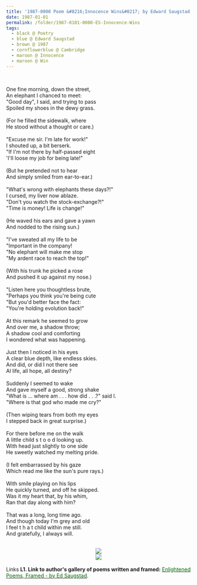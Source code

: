 ```yaml
---
title: '1987-0000 Poem &#8216;Innocence Wins&#8217; by Edward Saugstad, Cambridge, UK'
date: 1987-01-01
permalink: /folder/1987-0101-0000-ES-Innocence-Wins
tags:
  - black @ Poetry
  - blue @ Edward Saugstad
  - brown @ 1987
  - cornflowerblue @ Cambridge
  - maroon @ Innocence
  - maroon @ Win
---
```


<br>

<p>
One fine morning, down the street,<br>
An elephant I chanced to meet:<br>
"Good day", I said, and trying to pass<br>
Spoiled my shoes in the dewy grass.<br>
<br>
(For he filled the sidewalk, where<br>
He stood without a thought or care.)<br>
<br>
"Excuse me sir. I'm late for work!"<br>
I shouted up, a bit berserk.<br>
"If I'm not there by half-passed eight<br>
'I'II loose my job for being late!"<br>
<br>
(But he pretended not to hear<br>
And simply smiled from ear-to-ear.)<br>
<br>
"What's wrong with elephants these days?!"<br>
I cursed, my liver now ablaze.<br>
"Don't you watch the stock-exchange?!"<br>
"Time is money! Life is change!"<br>
<br>
(He waved his ears and gave a yawn<br>
And nodded to the rising sun.)<br>
<br>
"I've sweated all my life to be<br>
"Important in the company!<br>
"No elephant will make me stop<br>
"My ardent race to reach the top!"<br>
<br>
(With his trunk he picked a rose<br>
And pushed it up against my nose.)<br>
<br>
"Listen here you thoughtless brute,<br>
"Perhaps you think you're being cute<br>
"But you'd better face the fact:<br>
"You're holding evolution back!"<br>
<br>
At this remark he seemed to grow<br>
And over me, a shadow throw;<br>
A shadow cool and comforting<br>
I wondered what was happening.<br>
<br>
Just then I noticed in his eyes<br>
A clear blue depth, like endless skies.<br>
And did, or did I not there see<br>
Al life, all hope, all destiny?<br>
<br>
Suddenly I seemed to wake<br>
And gave myself a good, strong shake<br>
"What is ... where am . . . how did . . .?" said I.<br>
"Where is that god who made me cry?"<br>
<br>
(Then wiping tears from both my eyes<br>
I stepped back in great surprise.)<br>
<br>
For there before me on the walk<br>
A little child s t o o d looking up.<br>
With head just slightly to one side<br>
He sweetly watched my melting pride.<br>
<br>
(I felt embarrassed by his gaze<br>
Which read me like the sun's pure rays.)<br>
<br>
With smile playing on his lips<br>
He quickly turned, and off he skipped.<br>
Was it my heart that, by his whim,<br>
Ran that day along with him?<br>
<br>
That was a long, long time ago.<br>
And though today I'm grey and old<br>
I feel t h a t child within me still.<br>
And gratefully, I always will.<br>
</p>

<br>

<div style="text-align: center"><img src="https://pub-419291371d4c44a1b438e7d5a9e4e904.r2.dev/1987-0000_Poem_'Innocence_Wins'_by_Edward_Saugstad_(Page_1_of_2)_Cambridge_UK.jpg" /></div>

<div style="text-align: center"><img src="https://pub-419291371d4c44a1b438e7d5a9e4e904.r2.dev/1987-0000_Poem_'Innocence_Wins'_by_Edward_Saugstad_(Page_2_of_2)_Cambridge_UK.jpg" /></div>

<br>

<wave-list>
<list-title color="DarkSeaGreen" width="25">Links</list-title>
  <list-item color="BlanchedAlmond"  width="285"><b> L1. Link to author's gallery of poems written and framed:</b> <a href="https://imageevent.com/sahaja/art/enlightenedpoemsframedbyedsaugstad"><font color="DarkGreen">Enlightened Poems, Framed - by Ed Saugstad</font></a>. </list-item>
</wave-list>